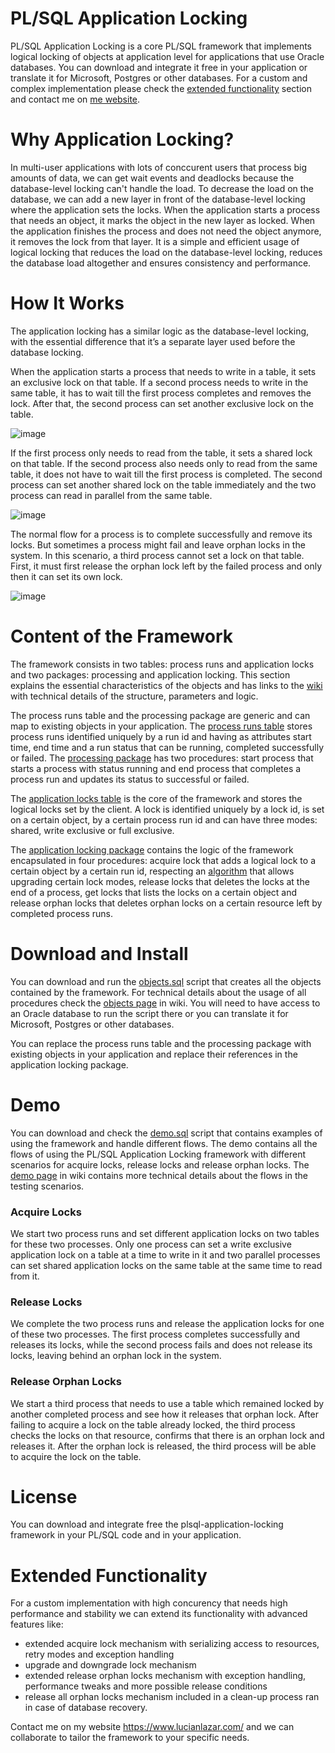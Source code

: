 # PL/SQL Application Locking

PL/SQL Application Locking is a core PL/SQL framework that implements logical locking of objects at application level for applications that use Oracle databases. You can download and integrate it free in your application or translate it for Microsoft, Postgres or other databases. For a custom and complex implementation please check the <a href="https://github.com/lucienlazar/plsql-application-locking#nextended-functionality">extended functionality</a> section and contact me on <a href="https://www.lucianlazar.com/application-locking/">me website</a>.

# Why Application Locking?

In multi-user applications with lots of conccurent users that process big amounts of data, we can get wait events and deadlocks because the database-level locking can't handle the load. To decrease the load on the database, we can add a new layer in front of the database-level locking where the application sets the locks. When the application starts a process that needs an object, it marks the object in the new layer as locked. When the application finishes the process and does not need the object anymore, it removes the lock from that layer. It is a simple and efficient usage of logical locking that reduces the load on the database-level locking, reduces the database load altogether and ensures consistency and performance.

# How It Works

The application locking has a similar logic as the database-level locking, with the essential difference that it’s a separate layer used before the database locking.

When the application starts a process that needs to write in a table, it sets an exclusive lock on that table. If a second process needs to write in the same table, it has to wait till the first process completes and removes the lock. After that, the second process can set another exclusive lock on the table.

![image](https://user-images.githubusercontent.com/11984161/179343289-46743e6b-381d-4851-9975-e4ab8a71918a.png)

If the first process only needs to read from the table, it sets a shared lock on that table. If the second process also needs only to read from the same table, it does not have to wait till the first process is completed. The second process can set another shared lock on the table immediately and the two process can read in parallel from the same table.

![image](https://user-images.githubusercontent.com/11984161/179343294-f0c36041-bdd4-4362-9770-dd703a3ebcd9.png)

The normal flow for a process is to complete successfully and remove its locks. But sometimes a process might fail and leave orphan locks in the system. In this scenario, a third process cannot set a lock on that table. First, it must first release the orphan lock left by the failed process and only then it can set its own lock.

![image](https://user-images.githubusercontent.com/11984161/179343299-907388ce-e507-4ddb-8b71-263b2a69b52f.png)

# Content of the Framework

The framework consists in two tables: process runs and application locks and two packages: processing and application locking. This section explains the essential characteristics of the objects and has links to the <a href="https://github.com/lucienlazar/plsql-application-locking/wiki">wiki</a> with technical details of the structure, parameters and logic.

The process runs table and the processing package are generic and can map to existing objects in your application. The <a href="https://github.com/lucienlazar/plsql-application-locking/wiki/Process-Runs-Table">process runs table</a> stores process runs identified uniquely by a run id and having as attributes start time, end time and a run status that can be running, completed successfully or failed. The <a href="https://github.com/lucienlazar/plsql-application-locking/wiki/Processing-Package">processing package</a> has two procedures: start process that starts a process with status running and end process that completes a process run and updates its status to successful or failed.

The <a href="https://github.com/lucienlazar/plsql-application-locking/wiki/Application-Locks-Table">application locks table</a> is the core of the framework and stores the logical locks set by the client. A lock is identified uniquely by a lock id, is set on a certain object, by a certain process run id and can have three modes: shared, write exclusive or full exclusive. 

The <a href="https://github.com/lucienlazar/plsql-application-locking/wiki/Application-locking-package">application locking package</a> contains the logic of the framework encapsulated in four procedures: acquire lock that adds a logical lock to a certain object by a certain run id, respecting an <a href="https://github.com/lucienlazar/plsql-application-locking/wiki/Acquire-Lock-Algorithm">algorithm</a> that allows upgrading certain lock modes, release locks that deletes the locks at the end of a process, get locks that lists the locks on a certain object and release orphan locks that deletes orphan locks on a certain resource left by completed process runs.

# Download and Install

You can download and run the <a href="https://github.com/lucienlazar/plsql-application-locking/blob/main/objects.sql">objects.sql</a> script that creates all the objects contained by the framework. For technical details about the usage of all procedures check the <a href="https://github.com/lucienlazar/plsql-application-locking/wiki/Objects">objects page</a> in wiki. You will need to have access to an Oracle database to run the script there or you can translate it for Microsoft, Postgres or other databases.

You can replace the process runs table and the processing package with existing objects in your application and replace their references in the application locking package. 

# Demo

You can download and check the <a href="https://github.com/lucienlazar/plsql-application-locking/blob/main/demo.sql">demo.sql</a> script that contains examples of using the framework and handle different flows. The demo contains all the flows of using the PL/SQL Application Locking framework with different scenarios for acquire locks, release locks and release orphan locks. The <a href="https://github.com/lucienlazar/plsql-application-locking/wiki/demo">demo page</a> in wiki contains more technical details about the flows in the testing scenarios.

### Acquire Locks

We start two process runs and set different application locks on two tables for these two processes. Only one process can set a write exclusive application lock on a table at a time to write in it and two parallel processes can set shared application locks on the same table at the same time to read from it.

### Release Locks

We complete the two process runs and release the application locks for one of these two processes. The first process completes successfully and releases its locks, while the second process fails and does not release its locks, leaving behind an orphan lock in the system.

### Release Orphan Locks

We start a third process that needs to use a table which remained locked by another completed process and see how it releases that orphan lock. After failing to acquire a lock on the table already locked, the third process checks the locks on that resource, confirms that there is an orphan lock and releases it. After the orphan lock is released, the third process will be able to acquire the lock on the table.

# License

You can download and integrate free the plsql-application-locking framework in your PL/SQL code and in your application. 

# Extended Functionality

For a custom implementation with high concurency that needs high performance and stability we can extend its functionality with advanced features like:

* extended acquire lock mechanism with serializing access to resources, retry modes and exception handling
* upgrade and downgrade lock mechanism
* extended release orphan locks mechanism with exception handling, performance tweaks and more possible release conditions
* release all orphan locks mechanism included in a clean-up process ran in case of database recovery.

Contact me on my website https://www.lucianlazar.com/ and we can collaborate to tailor the framework to your specific needs.
